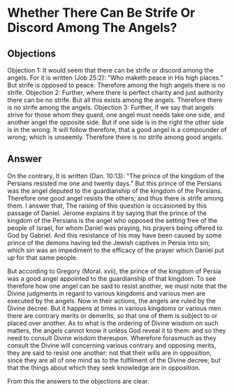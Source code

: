# Whether There Can Be Strife Or Discord Among The Angels?
## Objections
Objection 1: It would seem that there can be strife or discord among the angels. For it is written (Job 25:2): "Who maketh peace in His high places." But strife is opposed to peace. Therefore among the high angels there is no strife.
Objection 2: Further, where there is perfect charity and just authority there can be no strife. But all this exists among the angels. Therefore there is no strife among the angels.
Objection 3: Further, if we say that angels strive for those whom they guard, one angel must needs take one side, and another angel the opposite side. But if one side is in the right the other side is in the wrong. It will follow therefore, that a good angel is a compounder of wrong; which is unseemly. Therefore there is no strife among good angels.
## Answer
On the contrary, It is written (Dan. 10:13): "The prince of the kingdom of the Persians resisted me one and twenty days." But this prince of the Persians was the angel deputed to the guardianship of the kingdom of the Persians. Therefore one good angel resists the others; and thus there is strife among them.
I answer that, The raising of this question is occasioned by this passage of Daniel. Jerome explains it by saying that the prince of the kingdom of the Persians is the angel who opposed the setting free of the people of Israel, for whom Daniel was praying, his prayers being offered to God by Gabriel. And this resistance of his may have been caused by some prince of the demons having led the Jewish captives in Persia into sin; which sin was an impediment to the efficacy of the prayer which Daniel put up for that same people.

But according to Gregory (Moral. xvii), the prince of the kingdom of Persia was a good angel appointed to the guardianship of that kingdom. To see therefore how one angel can be said to resist another, we must note that the Divine judgments in regard to various kingdoms and various men are executed by the angels. Now in their actions, the angels are ruled by the Divine decree. But it happens at times in various kingdoms or various men there are contrary merits or demerits, so that one of them is subject to or placed over another. As to what is the ordering of Divine wisdom on such matters, the angels cannot know it unless God reveal it to them: and so they need to consult Divine wisdom thereupon. Wherefore forasmuch as they consult the Divine will concerning various contrary and opposing merits, they are said to resist one another: not that their wills are in opposition, since they are all of one mind as to the fulfilment of the Divine decree; but that the things about which they seek knowledge are in opposition.

From this the answers to the objections are clear.